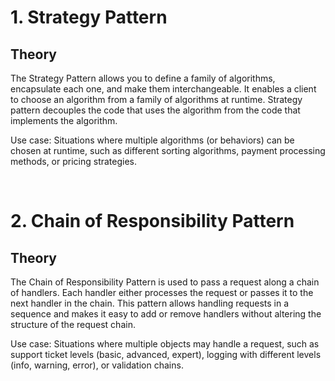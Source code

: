 # 1. Strategy Pattern
## Theory
<p>The Strategy Pattern allows you to define a family of algorithms, encapsulate each one, and make them interchangeable. It enables a client to choose an algorithm from a family of algorithms at runtime. Strategy pattern decouples the code that uses the algorithm from the code that implements the algorithm.
</p>
<p>Use case: Situations where multiple algorithms (or behaviors) can be chosen at runtime, such as different sorting algorithms, payment processing methods, or pricing strategies.
</p>
<br>

# 2. Chain of Responsibility Pattern
## Theory
<p>The Chain of Responsibility Pattern is used to pass a request along a chain of handlers. Each handler either processes the request or passes it to the next handler in the chain. This pattern allows handling requests in a sequence and makes it easy to add or remove handlers without altering the structure of the request chain.
</p>
<p>Use case: Situations where multiple objects may handle a request, such as support ticket levels (basic, advanced, expert), logging with different levels (info, warning, error), or validation chains.
</p>